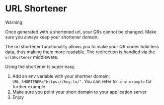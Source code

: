 # URL Shortener

> [!WARNING]
> Once generated with a shortened url, your QRs cannot be changed. Make sure you always keep your shortener domain.

The url shortener functionality allows you to make your QR codes hold less data, thus making them more readable.
The redirection is handled via the `urlShortener` middleware.

Using the shortener is super easy.

1. Add an env variable with your shortner domain: `URL_SHORTENER="https://hey.lo/"`. You can refer to `.env.example` for further example
2. Make sure you point your short domain to your application server
3. Enjoy

